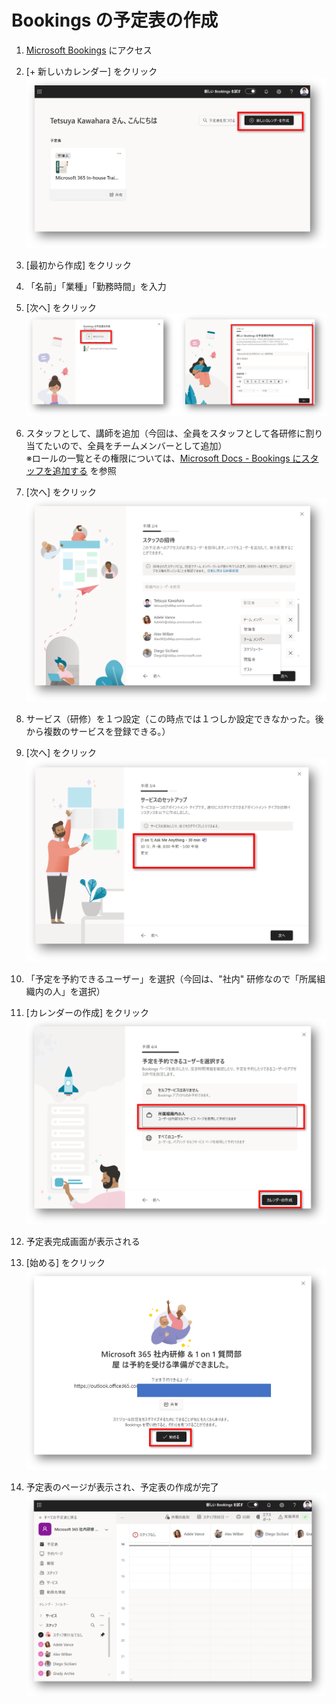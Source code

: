 # Bookings の予定表の作成

1. [Microsoft Bookings](https://outlook.office.com/bookings/homepage) にアクセス
2. [+ 新しいカレンダー] をクリック<br />
![新しいカレンダーを作成](assets/10-新しいカレンダーを作成.png)

3. [最初から作成] をクリック
4. 「名前」「業種」「勤務時間」を入力
5. [次へ] をクリック<br />
![予定表の作成](assets/10-予定表の作成.png)

6. スタッフとして、講師を追加（今回は、全員をスタッフとして各研修に割り当てたいので、全員をチームメンバーとして追加）<br />
※ロールの一覧とその権限については、[Microsoft Docs - Bookings にスタッフを追加する](https://docs.microsoft.com/ja-jp/microsoft-365/bookings/add-staff?view=o365-worldwide#steps) を参照
7. [次へ] をクリック<br />
![スタッフの追加](assets/10-スタッフの招待.png)

8. サービス（研修）を１つ設定（この時点では１つしか設定できなかった。後から複数のサービスを登録できる。）
9. [次へ] をクリック<br />
![サービス](assets/サービスのセットアップ.png)

10. 「予定を予約できるユーザー」を選択（今回は、"社内" 研修なので「所属組織内の人」を選択）
11. [カレンダーの作成] をクリック<br />
![予定を予約できるユーザー](assets/10-予定を予約できるユーザー.png)

12. 予定表完成画面が表示される
13. [始める] をクリック<br />
![作成完了](assets/10-準備完了.png)

14. 予定表のページが表示され、予定表の作成が完了<br />
![予定表ページ](assets/10-予定表ページ.png)
